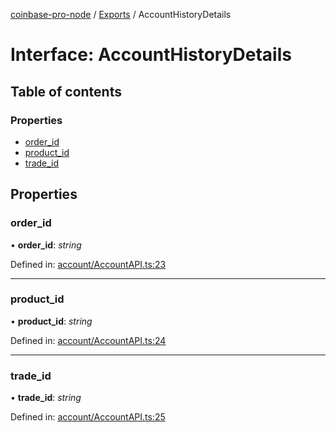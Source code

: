 [coinbase-pro-node](../README.md) / [Exports](../modules.md) / AccountHistoryDetails

# Interface: AccountHistoryDetails

## Table of contents

### Properties

- [order_id](accounthistorydetails.md#order_id)
- [product_id](accounthistorydetails.md#product_id)
- [trade_id](accounthistorydetails.md#trade_id)

## Properties

### order_id

• **order_id**: _string_

Defined in: [account/AccountAPI.ts:23](https://github.com/bennycode/coinbase-pro-node/blob/1018fbd/src/account/AccountAPI.ts#L23)

---

### product_id

• **product_id**: _string_

Defined in: [account/AccountAPI.ts:24](https://github.com/bennycode/coinbase-pro-node/blob/1018fbd/src/account/AccountAPI.ts#L24)

---

### trade_id

• **trade_id**: _string_

Defined in: [account/AccountAPI.ts:25](https://github.com/bennycode/coinbase-pro-node/blob/1018fbd/src/account/AccountAPI.ts#L25)
